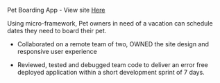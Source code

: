Pet Boarding App - View site [Here](http://18.191.229.121)

Using micro-framework, Pet owners in need of a vacation can schedule dates they need to board their pet.

- Collaborated on a remote team of two, OWNED the site design and responsive user experience

- Reviewed, tested and debugged team code to deliver an error free deployed application within a short development sprint of 7 days.
